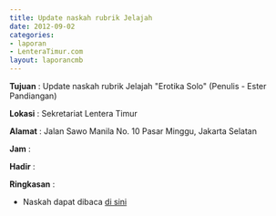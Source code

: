 ```yaml
---
title: Update naskah rubrik Jelajah
date: 2012-09-02
categories:
- laporan
- LenteraTimur.com
layout: laporancmb
---
```


**Tujuan** : Update naskah rubrik Jelajah "Erotika Solo" (Penulis - Ester Pandiangan)

**Lokasi** : Sekretariat Lentera Timur 

**Alamat** : Jalan Sawo Manila No. 10 Pasar Minggu, Jakarta Selatan

**Jam** : 

**Hadir** :  


**Ringkasan** : 
* Naskah dapat dibaca [di sini](http://www.lenteratimur.com/2012/09/erotika-solo/)
